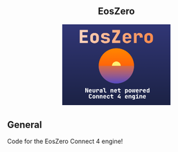<div align="center">
<b><h2>EosZero</h2></b>
<img src="Thumbnail.png" width="250">
</div>

## General
Code for the EosZero Connect 4 engine!